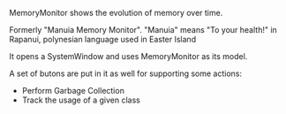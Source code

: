 MemoryMonitor shows the evolution of memory over time.

Formerly "Manuia Memory Monitor".
"Manuia"  means "To your health!" in Rapanui,  polynesian language used in Easter Island

It opens a SystemWindow and uses MemoryMonitor as its model.

A set of butons are put in it as well for supporting some actions:

* Perform Garbage Collection 
* Track the usage of a given class